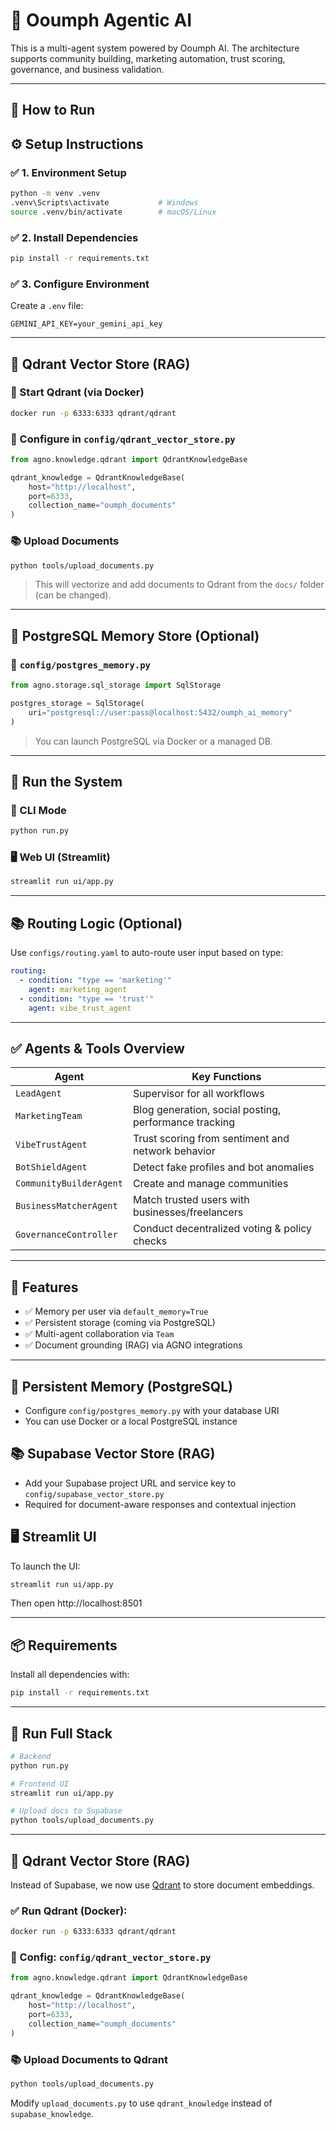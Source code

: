 # 🧠 Ooumph Agentic AI

This is a multi-agent system powered by Ooumph AI. The architecture supports community building, marketing automation, trust scoring, governance, and business validation.

---

## 🚀 How to Run

## ⚙️ Setup Instructions

### ✅ 1. Environment Setup

```bash
python -m venv .venv
.venv\Scripts\activate           # Windows
source .venv/bin/activate        # macOS/Linux
```

### ✅ 2. Install Dependencies

```bash
pip install -r requirements.txt
```

### ✅ 3. Configure Environment

Create a `.env` file:

```env
GEMINI_API_KEY=your_gemini_api_key
```

---

## 🧠 Qdrant Vector Store (RAG)

### 🔌 Start Qdrant (via Docker)

```bash
docker run -p 6333:6333 qdrant/qdrant
```

### 🧠 Configure in `config/qdrant_vector_store.py`

```python
from agno.knowledge.qdrant import QdrantKnowledgeBase

qdrant_knowledge = QdrantKnowledgeBase(
    host="http://localhost",
    port=6333,
    collection_name="oumph_documents"
)
```

### 📚 Upload Documents

```bash
python tools/upload_documents.py
```

> This will vectorize and add documents to Qdrant from the `docs/` folder (can be changed).

---

## 🧠 PostgreSQL Memory Store (Optional)

### 📄 `config/postgres_memory.py`

```python
from agno.storage.sql_storage import SqlStorage

postgres_storage = SqlStorage(
    uri="postgresql://user:pass@localhost:5432/oumph_ai_memory"
)
```

> You can launch PostgreSQL via Docker or a managed DB.

---

## 🧪 Run the System

### 🧠 CLI Mode

```bash
python run.py
```

### 🖥️ Web UI (Streamlit)

```bash
streamlit run ui/app.py
```

---

## 📚 Routing Logic (Optional)

Use `configs/routing.yaml` to auto-route user input based on type:

```yaml
routing:
  - condition: "type == 'marketing'"
    agent: marketing_agent
  - condition: "type == 'trust'"
    agent: vibe_trust_agent
```

---

## ✅ Agents & Tools Overview

| Agent                   | Key Functions                                             |
|------------------------|-----------------------------------------------------------|
| `LeadAgent`            | Supervisor for all workflows                              |
| `MarketingTeam`        | Blog generation, social posting, performance tracking     |
| `VibeTrustAgent`       | Trust scoring from sentiment and network behavior         |
| `BotShieldAgent`       | Detect fake profiles and bot anomalies                    |
| `CommunityBuilderAgent`| Create and manage communities                             |
| `BusinessMatcherAgent` | Match trusted users with businesses/freelancers           |
| `GovernanceController` | Conduct decentralized voting & policy checks              |


---

## 🧠 Features

- ✅ Memory per user via `default_memory=True`
- ✅ Persistent storage (coming via PostgreSQL)
- ✅ Multi-agent collaboration via `Team`
- ✅ Document grounding (RAG) via AGNO integrations


---

## 🧠 Persistent Memory (PostgreSQL)

- Configure `config/postgres_memory.py` with your database URI
- You can use Docker or a local PostgreSQL instance

## 📚 Supabase Vector Store (RAG)

- Add your Supabase project URL and service key to `config/supabase_vector_store.py`
- Required for document-aware responses and contextual injection

## 🖥️ Streamlit UI

To launch the UI:

```bash
streamlit run ui/app.py
```

Then open http://localhost:8501

---

## 📦 Requirements

Install all dependencies with:

```bash
pip install -r requirements.txt
```

---

## 🧪 Run Full Stack

```bash
# Backend
python run.py

# Frontend UI
streamlit run ui/app.py

# Upload docs to Supabase
python tools/upload_documents.py
```


---

## 🧠 Qdrant Vector Store (RAG)

Instead of Supabase, we now use [Qdrant](https://qdrant.tech) to store document embeddings.

### ✅ Run Qdrant (Docker):

```bash
docker run -p 6333:6333 qdrant/qdrant
```

### 📄 Config: `config/qdrant_vector_store.py`

```python
from agno.knowledge.qdrant import QdrantKnowledgeBase

qdrant_knowledge = QdrantKnowledgeBase(
    host="http://localhost",
    port=6333,
    collection_name="oumph_documents"
)
```

### 📚 Upload Documents to Qdrant

```bash
python tools/upload_documents.py
```

Modify `upload_documents.py` to use `qdrant_knowledge` instead of `supabase_knowledge`.
